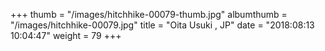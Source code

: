 +++
thumb = "/images/hitchhike-00079-thumb.jpg"
albumthumb = "/images/hitchhike-00079.jpg"
title = "Oita Usuki , JP"
date = "2018:08:13 10:04:47"
weight = 79
+++
